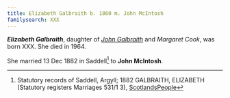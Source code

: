 ```yaml
---
title: Elizabeth Galbraith b. 1860 m. John McIntosh
familysearch: XXX
---
```

***Elizabeth Galbraith***, daughter of *[John Galbraith](galbreath-john-1821.md)* and *Margaret Cook*, was born XXX.  She died in 1964.

She married 13 Dec 1882 in Saddell[^marriage] to **John McIntosh**.

[^marriage]: Statutory records of Saddell, Argyll; 1882 GALBRAITH, ELIZABETH (Statutory registers Marriages 531/1 3), [ScotlandsPeople](https://www.scotlandspeople.gov.uk/view-image/nrs_stat_marriages/1731713)

